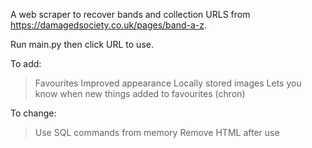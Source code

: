 A web scraper to recover bands and collection URLS from https://damagedsociety.co.uk/pages/band-a-z.

Run main.py then click URL to use.

To add:
> Favourites
> Improved appearance
> Locally stored images
> Lets you know when new things added to favourites (chron)

To change:
> Use SQL commands from memory
> Remove HTML after use
